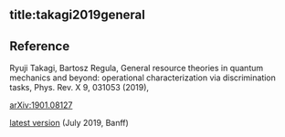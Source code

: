 title:takagi2019general
---

## Reference

Ryuji Takagi, Bartosz Regula, General resource theories in quantum mechanics and beyond: operational characterization via discrimination tasks, Phys. Rev. X 9, 031053 (2019), 
  

[arXiv:1901.08127](https://arxiv.org/abs/1901.08127)

[latest version](takagi2019general/takagi.pdf) (July 2019, Banff)

  		
